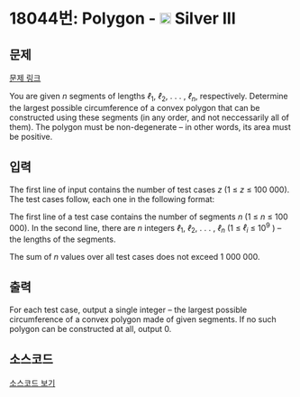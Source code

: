 # 18044번: Polygon - <img src="https://static.solved.ac/tier_small/8.svg" style="height:20px" /> Silver III

<!-- performance -->

<!-- 문제 제출 후 깃허브에 푸시를 했을 때 제출한 코드의 성능이 입력될 공간입니다.-->

<!-- end -->

## 문제

[문제 링크](https://boj.kr/18044)


<p>You are given <em>n</em> segments of lengths <em>ℓ</em><sub>1</sub>, <em>ℓ</em><sub>2</sub>, . . . , <em>ℓ</em><em><sub>n</sub></em>, respectively. Determine the largest possible circumference of a convex polygon that can be constructed using these segments (in any order, and not neccessarily all of them). The polygon must be non-degenerate – in other words, its area must be positive.</p>



## 입력


<p>The first line of input contains the number of test cases <em>z</em> (1 ≤ <em>z</em> ≤ 100 000). The test cases follow, each one in the following format:</p>

<p>The first line of a test case contains the number of segments <em>n</em> (1 ≤ <em>n</em> ≤ 100 000). In the second line, there are <em>n</em> integers <em>ℓ</em><sub>1</sub>, <em>ℓ</em><sub>2</sub>, . . . , <em>ℓ</em><em><sub>n</sub></em> (1 ≤ <em>ℓ<sub>i</sub></em> ≤ 10<sup>9</sup> ) – the lengths of the segments.</p>

<p>The sum of <em>n</em> values over all test cases does not exceed 1 000 000.</p>



## 출력


<p>For each test case, output a single integer – the largest possible circumference of a convex polygon made of given segments. If no such polygon can be constructed at all, output 0.</p>



## 소스코드

[소스코드 보기](Polygon.cpp)